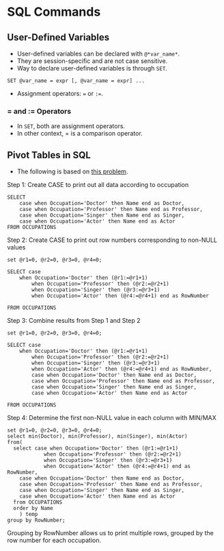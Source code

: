 # SQL Commands

## User-Defined Variables
- User-defined variables can be declared with `@*var_name*`.
- They are session-specific and are not case sensitive.
- Way to declare user-defined variables is through `SET`.
```
SET @var_name = expr [, @var_name = expr] ...
```
- Assignment operators: `=` or `:=`.

### = and := Operators
- In `SET`, both are assignment operators. 
- In other context, = is a comparison operator.

## Pivot Tables in SQL 
- The following is based on [this problem](https://www.hackerrank.com/challenges/occupations/problem).

Step 1: Create CASE to print out all data according to occupation 
```
SELECT
    case when Occupation='Doctor' then Name end as Doctor,
    case when Occupation='Professor' then Name end as Professor,
    case when Occupation='Singer' then Name end as Singer,
    case when Occupation='Actor' then Name end as Actor
FROM OCCUPATIONS
```

Step 2: Create CASE to print out row numbers corresponding to non-NULL values
```
set @r1=0, @r2=0, @r3=0, @r4=0;

SELECT case 
	when Occupation='Doctor' then (@r1:=@r1+1)
        when Occupation='Professor' then (@r2:=@r2+1)
        when Occupation='Singer' then (@r3:=@r3+1)
        when Occupation='Actor' then (@r4:=@r4+1) end as RowNumber

FROM OCCUPATIONS
```

Step 3: Combine results from Step 1 and Step 2
```
set @r1=0, @r2=0, @r3=0, @r4=0;

SELECT case 
	when Occupation='Doctor' then (@r1:=@r1+1)
        when Occupation='Professor' then (@r2:=@r2+1)
        when Occupation='Singer' then (@r3:=@r3+1)
        when Occupation='Actor' then (@r4:=@r4+1) end as RowNumber,
        case when Occupation='Doctor' then Name end as Doctor,
        case when Occupation='Professor' then Name end as Professor,
        case when Occupation='Singer' then Name end as Singer,
        case when Occupation='Actor' then Name end as Actor

FROM OCCUPATIONS
```

Step 4: Determine the first non-NULL value in each column with MIN/MAX
```
set @r1=0, @r2=0, @r3=0, @r4=0;
select min(Doctor), min(Professor), min(Singer), min(Actor)
from(
  select case when Occupation='Doctor' then (@r1:=@r1+1)
            when Occupation='Professor' then (@r2:=@r2+1)
            when Occupation='Singer' then (@r3:=@r3+1)
            when Occupation='Actor' then (@r4:=@r4+1) end as RowNumber,
    case when Occupation='Doctor' then Name end as Doctor,
    case when Occupation='Professor' then Name end as Professor,
    case when Occupation='Singer' then Name end as Singer,
    case when Occupation='Actor' then Name end as Actor
  from OCCUPATIONS
  order by Name
	) temp
group by RowNumber;
```
Grouping by RowNumber allows us to print multiple rows, grouped by the row number for each occupation.
